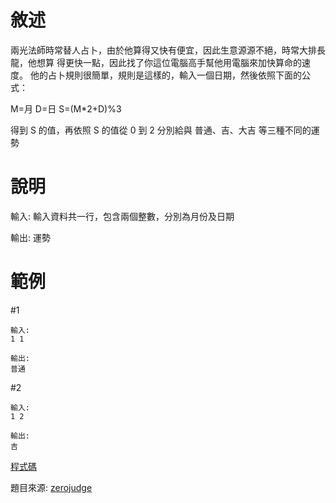 
# 敘述

兩光法師時常替人占卜，由於他算得又快有便宜，因此生意源源不絕，時常大排長龍，他想算 得更快一點，因此找了你這位電腦高手幫他用電腦來加快算命的速度。
他的占卜規則很簡單，規則是這樣的，輸入一個日期，然後依照下面的公式：

M=月
D=日
S=(M*2+D)%3

得到 S 的值，再依照 S 的值從 0 到 2 分別給與 普通、吉、大吉 等三種不同的運勢

# 說明

輸入:
輸入資料共一行，包含兩個整數，分別為月份及日期

輸出:
運勢

# 範例
#1

```None 
輸入:
1 1

輸出:
普通
```
#2
```None
輸入:
1 2

輸出:
吉
```

[程式碼](https://github.com/henryleecode23/solve_record/blob/main/a003/main.cpp)

題目來源: [zerojudge](https://zerojudge.tw/ShowProblem?problemid=a003)

